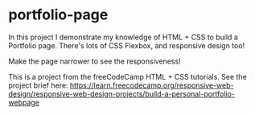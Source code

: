 # portfolio-page

In this project I demonstrate my knowledge of  HTML + CSS to build a Portfolio page. There's lots of CSS Flexbox, and responsive design too!

Make the page narrower to see the responsiveness!

This is a project from the freeCodeCamp HTML + CSS tutorials. See the project brief here: https://learn.freecodecamp.org/responsive-web-design/responsive-web-design-projects/build-a-personal-portfolio-webpage
